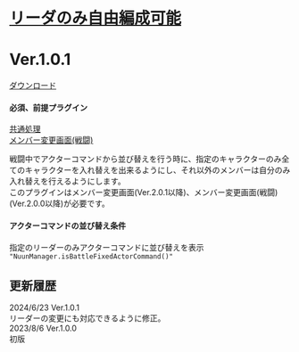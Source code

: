 # [リーダのみ自由編成可能](https://raw.githubusercontent.com/nuun888/MZ/master/NUUN_LeaderActorFormationOnly.js)
# Ver.1.0.1
[ダウンロード](https://raw.githubusercontent.com/nuun888/MZ/master/NUUN_LeaderActorFormationOnly.js)
#### 必須、前提プラグイン
[共通処理](https://github.com/nuun888/MZ/blob/master/README/Base.md)  
[メンバー変更画面(戦闘)](https://github.com/nuun888/MZ/blob/master/README/NUUN_MenuParamListBase.md)  

戦闘中でアクターコマンドから並び替えを行う時に、指定のキャラクターのみ全てのキャラクターを入れ替えを出来るようにし、それ以外のメンバーは自分のみ入れ替えを行えるようにします。  
このプラグインはメンバー変更画面(Ver.2.0.1以降)、メンバー変更画面(戦闘)(Ver.2.0.0以降)が必要です。  

#### アクターコマンドの並び替え条件
指定のリーダーのみアクターコマンドに並び替えを表示  
`"NuunManager.isBattleFixedActorCommand()"`  

## 更新履歴
2024/6/23 Ver.1.0.1  
リーダーの変更にも対応できるように修正。  
2023/8/6 Ver.1.0.0  
初版  
